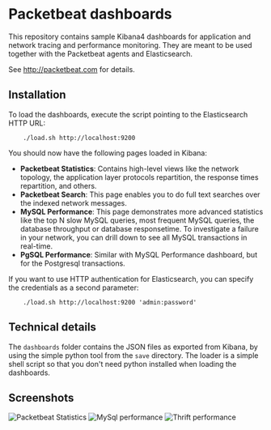 Packetbeat dashboards
=====================

This repository contains sample Kibana4 dashboards for application and network
tracing and performance monitoring. They are meant to be used together with the
Packetbeat agents and Elasticsearch.

See http://packetbeat.com for details.


Installation
-------------

To load the dashboards, execute the script pointing to the Elasticsearch HTTP
URL:

        ./load.sh http://localhost:9200

You should now have the following pages loaded in Kibana:

 - **Packetbeat Statistics**: Contains high-level views like the network topology, the application layer protocols repartition, the response times repartition, and others.
 - **Packetbeat Search**: This page enables you to do full text searches over the indexed network messages.
 - **MySQL Performance**: This page demonstrates more advanced statistics like the top N slow MySQL queries, most frequent MySQL queries, the database throughput or database responsetime. To investigate a failure in your network, you can drill down to see all MySQL transactions in real-time.
 - **PgSQL Performance**: Similar with MySQL Performance dashboard, but for the Postgresql transactions.

If you want to use HTTP authentication for Elasticsearch, you can specify the
credentials as a second parameter:

        ./load.sh http://localhost:9200 'admin:password'

Technical details
-----------------
The `dashboards` folder contains the JSON files as exported from Kibana, by
using the simple python tool from the `save` directory. The loader is a simple
shell script so that you don't need python installed when loading the
dashboards.

Screenshots
-----------

  ![Packetbeat Statistics](/screenshots/Packetbeat-statistics.png)
  ![MySql performance](/screenshots/MySql-performance.png)
  ![Thrift performance](/screenshots/Thrift-performance.png)
